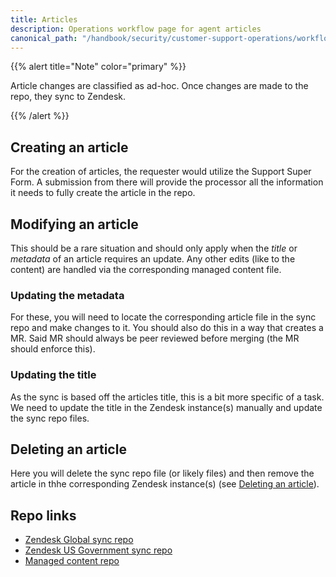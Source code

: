 ```yaml
---
title: Articles
description: Operations workflow page for agent articles
canonical_path: "/handbook/security/customer-support-operations/workflows/zendesk/articles"
---
```


{{% alert title="Note" color="primary" %}}

Article changes are classified as ad-hoc. Once changes are made to the repo, they sync to Zendesk.

{{% /alert %}}

## Creating an article

For the creation of articles, the requester would utilize the Support Super Form. A submission from there will provide the processor all the information it needs to fully create the article in the repo.

## Modifying an article

This should be a rare situation and should only apply when the _title_ or _metadata_ of an article requires an update. Any other edits (like to the content) are handled via the corresponding managed content file.

### Updating the metadata

For these, you will need to locate the corresponding article file in the sync repo and make changes to it. You should also do this in a way that creates a MR. Said MR should always be peer reviewed before merging (the MR should enforce this).

### Updating the title

As the sync is based off the articles title, this is a bit more specific of a task. We need to update the title in the Zendesk instance(s) manually and update the sync repo files. 

## Deleting an article

Here you will delete the sync repo file (or likely files) and then remove the article in thhe corresponding Zendesk instance(s) (see [Deleting an article](../../docs/zendesk/articles/#deleting-an-article)).

## Repo links

- [Zendesk Global sync repo](https://gitlab.com/gitlab-support-readiness/zendesk-global/articles)
- [Zendesk US Government sync repo](https://gitlab.com/gitlab-support-readiness/zendesk-us-government/articles)
- [Managed content repo](https://gitlab.com/gitlab-com/support/suport-pages)
